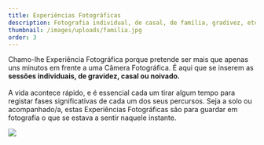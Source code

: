 ```yaml
---
title: Experiências Fotográficas
description: Fotografia individual, de casal, de família, gradivez, etc.
thumbnail: /images/uploads/familia.jpg
order: 3
---
```


<section class="section-top-aligned">

Chamo-lhe Experiência Fotográfica porque pretende ser mais que apenas uns minutos em frente a uma Câmera Fotográfica. É aqui que se inserem as **sessões individuais, de gravidez, casal ou noivado.**\
\
A vida acontece rápido, e é essencial cada um tirar algum tempo para registar fases significativas de cada um dos seus percursos. Seja a solo ou acompanhado/a, estas Experiências Fotográficas são para guardar em fotografia o que se estava a sentir naquele instante.
</section>

![](/images/uploads/amargarida_calheiros-41.jpg)
